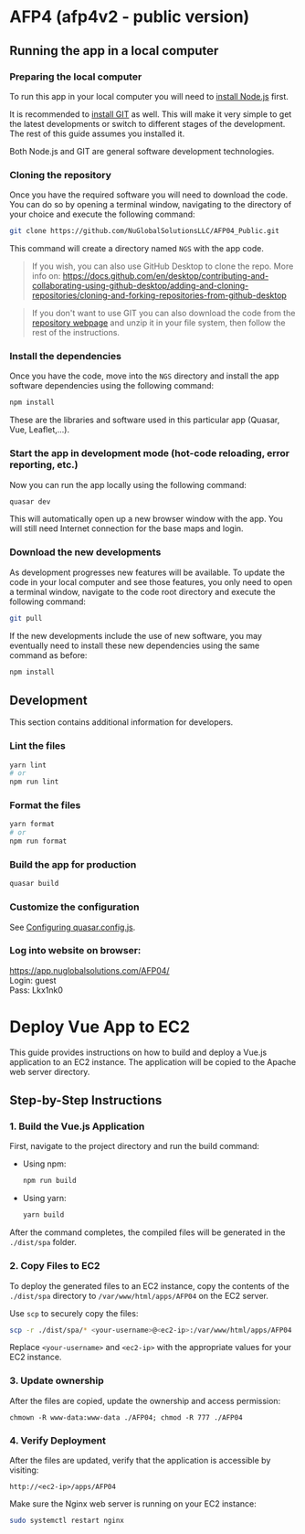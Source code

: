 # AFP4 (afp4v2 - public version)

## Running the app in a local computer

### Preparing the local computer

To run this app in your local computer you will need to [install Node.js](https://nodejs.org/en/download/) first.

It is recommended to [install GIT](https://github.com/git-guides/install-git) as well. This will make it very simple to get the latest developments or switch to different stages of the development. The rest of this guide assumes you installed it.

Both Node.js and GIT are general software development technologies.

### Cloning the repository

Once you have the required software you will need to download the code. You can do so by opening a terminal window, navigating to the directory of your choice and execute the following command:

```bash
git clone https://github.com/NuGlobalSolutionsLLC/AFP04_Public.git
```

This command will create a directory named `NGS` with the app code.

> If you wish, you can also use GitHub Desktop to clone the repo. More info on: https://docs.github.com/en/desktop/contributing-and-collaborating-using-github-desktop/adding-and-cloning-repositories/cloning-and-forking-repositories-from-github-desktop

> If you don't want to use GIT you can also download the code from the [repository webpage](https://github.com/NuGlobalSolutionsLLC/AFP04_Public) and unzip it in your file system, then follow the rest of the instructions.

### Install the dependencies

Once you have the code, move into the `NGS` directory and install the app software dependencies using the following command:

```bash
npm install
```

These are the libraries and software used in this particular app (Quasar, Vue, Leaflet,...).

### Start the app in development mode (hot-code reloading, error reporting, etc.)

Now you can run the app locally using the following command:

```bash
quasar dev
```

This will automatically open up a new browser window with the app. You will still need Internet connection for the base maps and login.

### Download the new developments

As development progresses new features will be available. To update the code in your local computer and see those features, you only need to open a terminal window, navigate to the code root directory and execute the following command:

```bash
git pull
```

If the new developments include the use of new software, you may eventually need to install these new dependencies using the same command as before:

```bash
npm install
```

## Development

This section contains additional information for developers.

### Lint the files

```bash
yarn lint
# or
npm run lint
```

### Format the files

```bash
yarn format
# or
npm run format
```

### Build the app for production

```bash
quasar build
```

### Customize the configuration

See [Configuring quasar.config.js](https://v2.quasar.dev/quasar-cli-vite/quasar-config-js).

### Log into website on browser:

https://app.nuglobalsolutions.com/AFP04/  
Login: guest  
Pass: Lkx1nk0

# Deploy Vue App to EC2

This guide provides instructions on how to build and deploy a Vue.js application to an EC2 instance. The application will be copied to the Apache web server directory.

## Step-by-Step Instructions

### 1. Build the Vue.js Application

First, navigate to the project directory and run the build command:

- Using npm:
  ```bash
  npm run build
  ```
- Using yarn:
  ```bash
  yarn build
  ```

After the command completes, the compiled files will be generated in the `./dist/spa` folder.

### 2. Copy Files to EC2

To deploy the generated files to an EC2 instance, copy the contents of the `./dist/spa` directory to `/var/www/html/apps/AFP04` on the EC2 server.

Use `scp` to securely copy the files:

```bash
scp -r ./dist/spa/* <your-username>@<ec2-ip>:/var/www/html/apps/AFP04
```

Replace `<your-username>` and `<ec2-ip>` with the appropriate values for your EC2 instance.

### 3. Update ownership

After the files are copied, update the ownership and access permission:

```
chmown -R www-data:www-data ./AFP04; chmod -R 777 ./AFP04
```

### 4. Verify Deployment

After the files are updated, verify that the application is accessible by visiting:

```
http://<ec2-ip>/apps/AFP04
```

Make sure the Nginx web server is running on your EC2 instance:

```bash
sudo systemctl restart nginx
```
